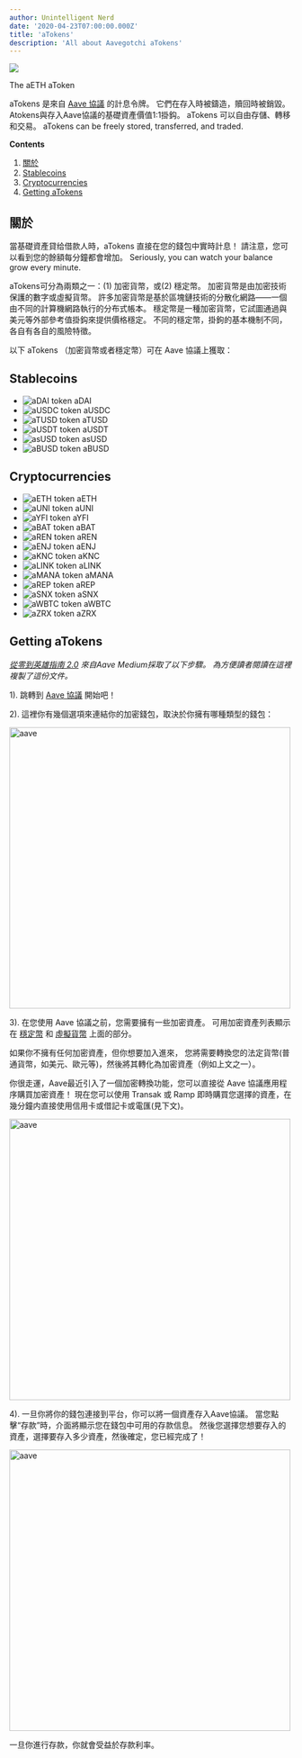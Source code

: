 ```yaml
---
author: Unintelligent Nerd
date: '2020-04-23T07:00:00.000Z'
title: 'aTokens'
description: 'All about Aavegotchi aTokens'
---
```



<div class="headerImageContainer">
<img class="headerImage" src="/atokens/aETH.svg">
<p class="headerImageText">The aETH aToken</p>
</div>

aTokens 是來自 [Aave 協議](https://aave.com) 的計息令牌。 它們在存入時被鑄造，贖回時被銷毀。 Atokens與存入Aave協議的基礎資產價值1:1掛鈎。 aTokens 可以自由存儲、轉移和交易。 aTokens can be freely stored, transferred, and traded. 

<div class="contentsBox">

**Contents**

<ol>
<li><a href=#introduction>關於</a></li>
<li><a href=#stablecoins>Stablecoins</a></li>
<li><a href=#cryptocurrencies>Cryptocurrencies</a></li>
<li><a href=#getting-atokens>Getting aTokens</a></li>
</ol>

</div>

## 關於

當基礎資產貸给借款人時，aTokens 直接在您的錢包中實時計息！ 請注意，您可以看到您的餘額每分鐘都會增加。 Seriously, you can watch your balance grow every minute.

aTokens可分為兩類之一：(1) 加密貨幣，或(2) 穩定幣。  加密貨幣是由加密技術保護的數字或虛擬貨幣。 許多加密貨幣是基於區塊鏈技術的分散化網路——一個由不同的計算機網路執行的分布式帳本。 穩定幣是一種加密貨幣，它試圖通過與美元等外部參考值掛鈎來提供價格穩定。 不同的穩定幣，掛鉤的基本機制不同，各自有各自的風險特徵。


以下 aTokens （加密貨幣或者穩定幣）可在 Aave 協議上獲取：

## Stablecoins

* <img class="atoken" src="/atokens/aDAI.svg" alt = "aDAI token" /> aDAI
* <img class="atoken" src="/atokens/aUSDC.svg" alt = "aUSDC token" /> aUSDC
* <img class="atoken" src="/atokens/aTUSD.svg" alt = "aTUSD token" /> aTUSD
* <img class="atoken" src="/atokens/aUSDT.svg" alt = "aUSDT token" /> aUSDT
* <img class="atoken" src="/atokens/asUSD.svg" alt = "asUSD token" /> asUSD
* <img class="atoken" src="/atokens/aBUSD.svg" alt = "aBUSD token" /> aBUSD

## Cryptocurrencies

* <img class="atoken" src="/atokens/aETH.svg" alt = "aETH token" /> aETH
* <img class="atoken" src="/atokens/aUNI.svg" alt = "aUNI token" /> aUNI
* <img class="atoken" src="/atokens/aYFI.svg" alt = "aYFI token" /> aYFI
* <img class="atoken" src="/atokens/aBAT.svg" alt = "aBAT token" /> aBAT
* <img class="atoken" src="/atokens/aREN.svg" alt = "aREN token" /> aREN
* <img class="atoken" src="/atokens/aENJ.svg" alt = "aENJ token" /> aENJ
* <img class="atoken" src="/atokens/aKNC.svg" alt = "aKNC token" /> aKNC
* <img class="atoken" src="/atokens/aLINK.svg" alt = "aLINK token" /> aLINK
* <img class="atoken" src="/atokens/aMANA.svg" alt = "aMANA token" /> aMANA
* <img class="atoken" src="/atokens/aREP.svg" alt = "aREP token" /> aREP
* <img class="atoken" src="/atokens/aSNX.svg" alt = "aSNX token" /> aSNX
* <img class="atoken" src="/atokens/aWBTC.svg" alt = "aWBTC token" /> aWBTC
* <img class="atoken" src="/atokens/aZRX.svg" alt = "aZRX token" /> aZRX

## Getting aTokens

*<a href = "https://medium.com/aave/zero-to-hero-guide-2-0-dadce0f3e834">從零到英雄指南 2.0</a> 來自Aave Medium採取了以下步驟。 為方便讀者閱讀在這裡複製了這份文件。*

1). 跳轉到 <a href = "https://app.aave.com/">Aave 協議</a> 開始吧！

2). 這裡你有幾個選項來連結你的加密錢包，取決於你擁有哪種類型的錢包：

<img src = "/atokens/connect-your-wallet.png" alt = "aave" width = "500" />

3). 在您使用 Aave 協議之前，您需要擁有一些加密資產。 可用加密資產列表顯示在 <a href=#stablecoins>穩定幣</a> 和 <a href=#cryptocurrencies>虛擬貨幣</a> 上面的部分。

如果你不擁有任何加密資產，但你想要加入進來， 您將需要轉換您的法定貨幣(普通貨幣，如美元、歐元等)，然後將其轉化為加密資產（例如上文之一）。

你很走運，Aave最近引入了一個加密轉換功能，您可以直接從 Aave 協議應用程序購買加密資產！ 現在您可以使用 Transak 或 Ramp 即時購買您選擇的資產，在幾分鐘内直接使用信用卡或借記卡或電匯(見下文)。

<img src = "/atokens/buy-with-fiat.png" alt = "aave" width = "500" />

4). 一旦你將你的錢包連接到平台，你可以將一個資產存入Aave協議。 當您點擊“存款”時，介面將顯示您在錢包中可用的存款信息。 然後您選擇您想要存入的資產，選擇要存入多少資產，然後確定，您已經完成了！

<img src = "/atokens/deposit.gif" alt = "aave" width = "500" />

一旦你進行存款，你就會受益於存款利率。